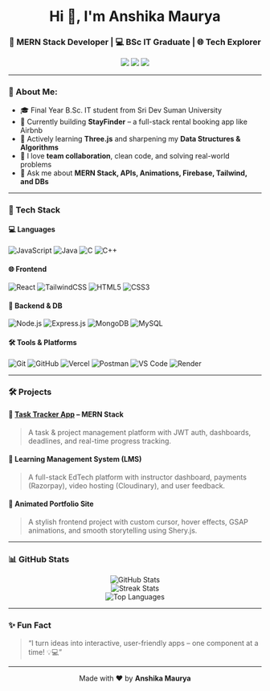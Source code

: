 <h1 align="center">Hi 👋, I'm Anshika Maurya</h1>
<h3 align="center">🚀 MERN Stack Developer | 💻 BSc IT Graduate | 🌐 Tech Explorer</h3>

<p align="center">
  <a href="https://github.com/anshika-maurya" target="_blank"><img src="https://img.shields.io/github/followers/anshika-maurya?label=Follow&style=social" /></a>
  <a href="https://linkedin.com/in/anshika-maurya64" target="_blank"><img src="https://img.shields.io/badge/-LinkedIn-blue?style=flat-square&logo=Linkedin&logoColor=white" /></a>
  <a href="mailto:anshikamaurya6400@gmail.com"><img src="https://img.shields.io/badge/-Gmail-D14836?style=flat-square&logo=gmail&logoColor=white" /></a>
</p>

---

### 💫 About Me:
- 🎓 Final Year B.Sc. IT student from Sri Dev Suman University  
- 🔭 Currently building **StayFinder** – a full-stack rental booking app like Airbnb  
- 🌱 Actively learning **Three.js** and sharpening my **Data Structures & Algorithms**  
- 🤝 I love **team collaboration**, clean code, and solving real-world problems  
- 💬 Ask me about **MERN Stack, APIs, Animations, Firebase, Tailwind, and DBs**

---

### 🧠 Tech Stack

#### 💻 Languages
![JavaScript](https://img.shields.io/badge/-JavaScript-black?style=flat-square&logo=javascript)
![Java](https://img.shields.io/badge/-Java-black?style=flat-square&logo=java)
![C](https://img.shields.io/badge/-C-black?style=flat-square&logo=c)
![C++](https://img.shields.io/badge/-C++-black?style=flat-square&logo=cplusplus)

#### 🌐 Frontend
![React](https://img.shields.io/badge/-React-black?style=flat-square&logo=react)
![TailwindCSS](https://img.shields.io/badge/-TailwindCSS-black?style=flat-square&logo=tailwind-css)
![HTML5](https://img.shields.io/badge/-HTML5-black?style=flat-square&logo=html5)
![CSS3](https://img.shields.io/badge/-CSS3-black?style=flat-square&logo=css3)

#### 🔧 Backend & DB
![Node.js](https://img.shields.io/badge/-Node.js-black?style=flat-square&logo=node.js)
![Express.js](https://img.shields.io/badge/-Express.js-black?style=flat-square&logo=express)
![MongoDB](https://img.shields.io/badge/-MongoDB-black?style=flat-square&logo=mongodb)
![MySQL](https://img.shields.io/badge/-MySQL-black?style=flat-square&logo=mysql)

#### 🛠️ Tools & Platforms
![Git](https://img.shields.io/badge/-Git-black?style=flat-square&logo=git)
![GitHub](https://img.shields.io/badge/-GitHub-black?style=flat-square&logo=github)
![Vercel](https://img.shields.io/badge/-Vercel-black?style=flat-square&logo=vercel)
![Postman](https://img.shields.io/badge/-Postman-black?style=flat-square&logo=postman)
![VS Code](https://img.shields.io/badge/-VSCode-black?style=flat-square&logo=visualstudiocode)
![Render](https://img.shields.io/badge/-Render-black?style=flat-square&logo=render)

---

### 🛠️ Projects

#### 📌 [Task Tracker App](https://github.com/anshika-maurya) – MERN Stack  
> A task & project management platform with JWT auth, dashboards, deadlines, and real-time progress tracking.

#### 📌 Learning Management System (LMS)  
> A full-stack EdTech platform with instructor dashboard, payments (Razorpay), video hosting (Cloudinary), and user feedback.

#### 📌 Animated Portfolio Site  
> A stylish frontend project with custom cursor, hover effects, GSAP animations, and smooth storytelling using Shery.js.

---

### 📊 GitHub Stats

<p align="center">
  <img src="https://github-readme-stats.vercel.app/api?username=anshika-maurya&show_icons=true&theme=radical" alt="GitHub Stats" />
  <br/>
  <img src="https://github-readme-streak-stats.herokuapp.com/?user=anshika-maurya&theme=radical" alt="Streak Stats" />
  <br/>
  <img src="https://github-readme-stats.vercel.app/api/top-langs/?username=anshika-maurya&layout=compact&theme=radical" alt="Top Languages" />
</p>

---

### ✨ Fun Fact
> “I turn ideas into interactive, user-friendly apps – one component at a time! 💡💻”

---

<p align="center">
  Made with ❤️ by <strong>Anshika Maurya</strong>
</p>
